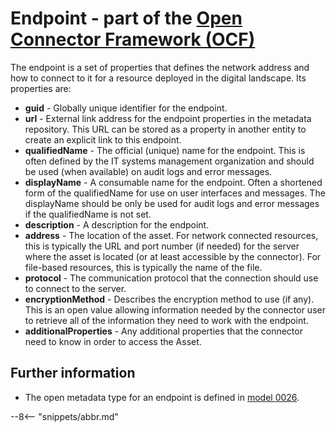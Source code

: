 <!-- SPDX-License-Identifier: CC-BY-4.0 -->
<!-- Copyright Contributors to the ODPi Egeria project. -->

# Endpoint - part of the [Open Connector Framework (OCF)](/egeria-docs/frameworks/ocf/overview)

The endpoint is a set of properties that defines the 
network address and how to connect to it for a resource deployed in the digital landscape.
Its properties are:

* **guid** -   Globally unique identifier for the endpoint.
* **url** -   External link address for the endpoint properties in the metadata repository.
This URL can be stored as a property in another entity to create an explicit link to this endpoint.
* **qualifiedName** -   The official (unique) name for the endpoint. This is often defined by the IT systems management
organization and should be used (when available) on audit logs and error messages.
* **displayName** - A consumable name for the endpoint.   Often a shortened form of the qualifiedName for use
on user interfaces and messages.  The displayName should be only be used for audit logs and error messages
if the qualifiedName is not set.
* **description** - A description for the endpoint.
* **address** - The location of the asset.  For network connected resources, this is typically the
URL and port number (if needed) for the server where the asset is located
(or at least accessible by the connector).  For file-based resources, this is typically the name of the file.
* **protocol** - The communication protocol that the connection should use to connect to the server.
* **encryptionMethod** - Describes the encryption method to use (if any).  This is an open value allowing
information needed by the connector user to retrieve all of the information they need to work with
the endpoint.
* **additionalProperties** - Any additional properties that the connector need to know in order to
access the Asset.


## Further information

 * The open metadata type for an endpoint is defined in 
   [model 0026](/egeria-docs/types/0/0026-Endpoints).


--8<-- "snippets/abbr.md"